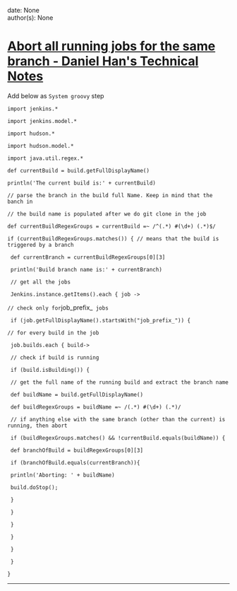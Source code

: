 
date: None  
author(s): None  

# [Abort all running jobs for the same branch - Daniel Han's Technical Notes](https://sites.google.com/site/xiangyangsite/home/technical-tips/software-development/jenkins/abort-all-running-jobs-for-the-same-branch)

Add below as `System groovy` step

`import jenkins.*`

`import jenkins.model.*`

`import hudson.*`

`import hudson.model.*`

`import java.util.regex.*`

`def currentBuild = build.getFullDisplayName()`

`println('The current build is:' + currentBuild)`

`// parse the branch in the build full Name. Keep in mind that the banch in`

`// the build name is populated after we do git clone in the job`

`def currentBuildRegexGroups = currentBuild =~ /^(.*) #(\d+) (.*)$/`

`if (currentBuildRegexGroups.matches()) { // means that the build is triggered by a branch`

` def currentBranch = currentBuildRegexGroups[0][3]`

` println('Build branch name is:' + currentBranch)`

` // get all the jobs`

` Jenkins.instance.getItems().each { job ->`

` // check only for `job_prefix_` jobs`

` if (job.getFullDisplayName().startsWith("job_prefix_")) {`

` // for every build in the job `

` job.builds.each { build->`

` // check if build is running`

` if (build.isBuilding()) {`

` // get the full name of the running build and extract the branch name`

` def buildName = build.getFullDisplayName()`

` def buildRegexGroups = buildName =~ /(.*) #(\d+) (.*)/`

` // if anything else with the same branch (other than the current) is running, then abort`

` if (buildRegexGroups.matches() && !currentBuild.equals(buildName)) {`

` def branchOfBuild = buildRegexGroups[0][3]`

` if (branchOfBuild.equals(currentBranch)){`

` println('Aborting: ' + buildName)`

` build.doStop();`

` }`

` }`

` }`

` }`

` }`

` }`

`}`  
  
---

